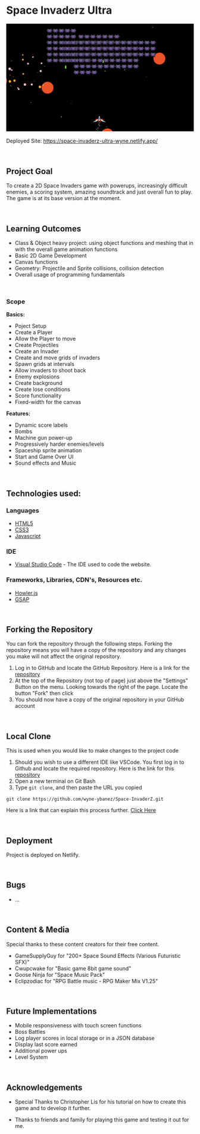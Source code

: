 # Space Invaderz Ultra

![Banner](./img/banner.png)

Deployed Site: https://space-invaderz-ultra-wyne.netlify.app/

&nbsp;

## Project Goal

To create a 2D Space Invaders game with powerups, increasingly difficult enemies, a scoring system, amazing soundtrack and just overall fun to play. The game is at its base version at the moment.

&nbsp;

## Learning Outcomes

- Class & Object heavy project: using object functions and meshing that in with the overall game animation functions
- Basic 2D Game Development
- Canvas functions
- Geometry: Projectile and Sprite collisions, collision detection
- Overall usage of programming fundamentals

&nbsp;

### Scope

**Basics:**

- Poject Setup
- Create a Player
- Allow the Player to move
- Create Projectiles
- Create an Invader
- Create and move grids of invaders
- Spawn grids at intervals
- Allow invaders to shoot back
- Enemy explosions
- Create background
- Create lose conditions
- Score functionality
- Fixed-width for the canvas

**Features:**

- Dynamic score labels
- Bombs
- Machine gun power-up
- Progressively harder enemies/levels
- Spaceship sprite animation
- Start and Game Over UI
- Sound effects and Music

&nbsp;

## Technologies used:

### Languages
- [HTML5](https://en.wikipedia.org/wiki/HTML5)
- [CSS3](https://en.wikipedia.org/wiki/Cascading_Style_Sheets)
- [Javascript](https://www.javascript.com/)

### IDE
- [Visual Studio Code](https://code.visualstudio.com/) - The IDE used to code the website.

### Frameworks, Libraries, CDN's, Resources etc.

- [Howler.js](https://howlerjs.com/)
- [GSAP](https://github.com/greensock/GSAP)

&nbsp;

## Forking the Repository

You can fork the repository through the following steps. Forking the repository means you will have a copy of the repository and any changes you make will not affect the original repository.

1. Log in to GitHub and locate the GitHub Repository. Here is a link for the [repository](...)
2. At the top of the Repository (not top of page) just above the "Settings" Button on the menu. Looking towards the right of the page. Locate the button "Fork" then click
3. You should now have a copy of the original repository in your GitHub account

&nbsp;

## Local Clone

This is used when you would like to make changes to the project code

1. Should you wish to use a different IDE like VSCode. You first log in to Github and locate the required repository. Here is the link for this [repository](...)
2. Open a new terminal on Git Bash
3. Type `git clone`, and then paste the URL you copied

```
git clone https://github.com/wyne-ybanez/Space-InvaderZ.git
```

Here is a link that can explain this process further. [Click Here](https://help.github.com/en/github/creating-cloning-and-archiving-repositories/cloning-a-repository#cloning-a-repository-to-github-desktop)

&nbsp;

## Deployment

Project is deployed on Netlify.

&nbsp;

## Bugs

* ...

&nbsp;

## Content & Media

Special thanks to these content creators for their free content.

- GameSupplyGuy for "200+ Space Sound Effects (Various Futuristic SFX)"
- Cwupcwake for "Basic game 8bit game sound"
- Goose Ninja for "Space Music Pack"
- Eclipzodiac for "RPG Battle music - RPG Maker Mix V1.25"

&nbsp;

## Future Implementations

- Mobile responsiveness with touch screen functions
- Boss Battles
- Log player scores in local storage or in a JSON database
- Display last score earned
- Additional power ups
- Level System

&nbsp;

## Acknowledgements

- Special Thanks to Christopher Lis for his tutorial on how to create this game and to develop it further.

- Thanks to friends and family for playing this game and testing it out for me.